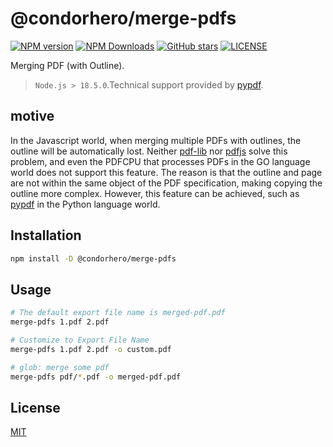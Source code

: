 # @condorhero/merge-pdfs

[![NPM version](https://img.shields.io/npm/v/@condorhero/merge-pdfs)](https://www.npmjs.com/package/@condorhero/merge-pdfs)
[![NPM Downloads](https://img.shields.io/npm/dm/@condorhero/merge-pdfs)](https://www.npmjs.com/package/@condorhero/merge-pdfs)
[![GitHub stars](https://img.shields.io/github/stars/condorheroblog/merge-pdfs?style=social)](https://github.com/condorheroblog/merge-pdfs)
[![LICENSE](https://img.shields.io/github/license/condorheroblog/merge-pdfs.svg)](./LICENSE)

Merging PDF (with Outline).

> `Node.js > 18.5.0`.Technical support provided by [pypdf](https://pypdf.readthedocs.io/en/stable/user/merging-pdfs.html).

## motive

In the Javascript world, when merging multiple PDFs with outlines, the outline will be automatically lost. Neither [pdf-lib](https://github.com/Hopding/pdf-lib/issues/341) nor [pdfjs](https://github.com/rkusa/pdfjs/issues/308) solve this problem, and even the PDFCPU that processes PDFs in the GO language world does not support this feature. The reason is that the outline and page are not within the same object of the PDF specification, making copying the outline more complex. However, this feature can be achieved, such as [pypdf](https://pypdf.readthedocs.io/en/stable/user/merging-pdfs.html) in the Python language world.

## Installation

```sh
npm install -D @condorhero/merge-pdfs
```

## Usage

```bash
# The default export file name is merged-pdf.pdf
merge-pdfs 1.pdf 2.pdf

# Customize to Export File Name
merge-pdfs 1.pdf 2.pdf -o custom.pdf

# glob: merge some pdf
merge-pdfs pdf/*.pdf -o merged-pdf.pdf
```

## License

[MIT](https://github.com/condorheroblog/merge-pdfs/blob/main/LICENSE)
